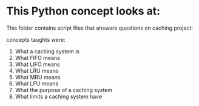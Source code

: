 # This Python concept looks at:

This folder contains script files that answers questions on caching project:

concepts taughts were:
  1. What a caching system is
  2. What FIFO means
  3. What LIFO means
  4. What LRU means
  5. What MRU means
  6. What LFU means
  7. What the purpose of a caching system
  8. What limits a caching system have

